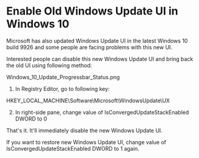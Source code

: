 <b><h1>  Enable Old Windows Update UI in Windows 10  </h1></b>

Microsoft has also updated Windows Update UI in the latest Windows 10 build 9926 and some people are facing problems with this new UI.

Interested people can disable this new Windows Update UI and bring back the old UI using following method:

Windows_10_Update_Progressbar_Status.png

1. In Registry Editor, go to following key:

HKEY_LOCAL_MACHINE\Software\Microsoft\WindowsUpdate\UX

2. In right-side pane, change value of IsConvergedUpdateStackEnabled DWORD to 0

That's it. It'll immediately disable the new Windows Update UI.

If you want to restore new Windows Update UI, change value of IsConvergedUpdateStackEnabled DWORD to 1 again.
